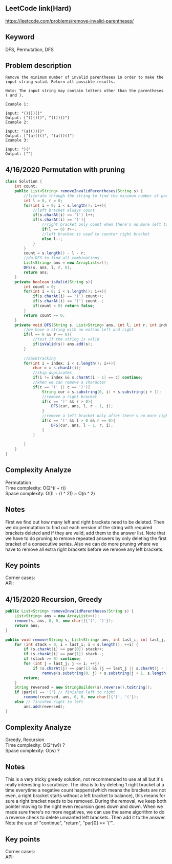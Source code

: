 ## LeetCode link(Hard)
https://leetcode.com/problems/remove-invalid-parentheses/

## Keyword
DFS, Permutation, DFS

## Problem description
```
Remove the minimum number of invalid parentheses in order to make the input string valid. Return all possible results.

Note: The input string may contain letters other than the parentheses ( and ).

Example 1:

Input: "()())()"
Output: ["()()()", "(())()"]
Example 2:

Input: "(a)())()"
Output: ["(a)()()", "(a())()"]
Example 3:

Input: ")("
Output: [""]
```

## 4/16/2020 Permutation with pruning

```java
class Solution {
    int count;
    public List<String> removeInvalidParentheses(String s) {
        //literate through the string to find the minimum number of parentheses that need to be removed
        int l = 0, r = 0;
        for(int i = 0; i < s.length(); i++){
            //left bracket always count
            if(s.charAt(i) == '(') l++;
            if(s.charAt(i) == ')'){
                //right bracket only count when there's no more left to counter it
                if(l == 0) r++;
                //left bracket is used to counter right bracket
                else l--;
            }
        }
        count = s.length() - l - r;
        //do DFS to find all combinations
        List<String> ans = new ArrayList<>();
        DFS(s, ans, l, r, 0);
        return ans;
    }
    private boolean isValid(String s){
        int count = 0;
        for(int i = 0; i < s.length(); i++){
            if(s.charAt(i) == '(') count++;
            if(s.charAt(i) == ')') count--;
            if(count < 0) return false;
        }
        return count == 0;
    }
    private void DFS(String s, List<String> ans, int l, int r, int index){
        //we have a string with no extras left and right
        if(l == 0 && r == 0){
            //test if the string is valid
            if(isValid(s)) ans.add(s);
        }
        
        //backtracking
        for(int i = index; i < s.length(); i++){
            char c = s.charAt(i);
            //skip duplicates
            if(i != index && s.charAt(i - 1) == c) continue;
            //when we can remove a character
            if(c == '(' || c == ')'){
                String cur = s.substring(0, i) + s.substring(i + 1);
                //remove a right bracket
                if(c == ')' && r > 0){
                    DFS(cur, ans, l, r - 1, i);
                }
                //remove a left bracket only after there's no more right brackets to be removed
                if(c == '(' && l > 0 && r == 0){
                    DFS(cur, ans, l - 1, r, i);
                } 
            }
            
        }
    }
}
```

## Complexity Analyze
Permutation\
Time complexity: O(2^(l + r))\
Space complexity: O((l + r) ^ 2)) ~ O(n ^ 2)

## Notes
First we find out how many left and right brackets need to be deleted. Then we do permutation to find out each version of the string with required brackets deleted and if they are valid, add them to the answer list. Note that we have to do pruning to remove repeated answers by only deleting the first bracket of a consecutive series. Also we can do more pruning where we have to remove all extra right brackets before we remove any left brackets.

## Key points
Corner cases: \
API:


## 4/15/2020 Recursion, Greedy

```java
public List<String> removeInvalidParentheses(String s) {
    List<String> ans = new ArrayList<>();
    remove(s, ans, 0, 0, new char[]{'(', ')'});
    return ans;
}

public void remove(String s, List<String> ans, int last_i, int last_j,  char[] par) {
    for (int stack = 0, i = last_i; i < s.length(); ++i) {
        if (s.charAt(i) == par[0]) stack++;
        if (s.charAt(i) == par[1]) stack--;
        if (stack >= 0) continue;
        for (int j = last_j; j <= i; ++j)
            if (s.charAt(j) == par[1] && (j == last_j || s.charAt(j - 1) != par[1]))
                remove(s.substring(0, j) + s.substring(j + 1, s.length()), ans, i, j, par);
        return;
    }
    String reversed = new StringBuilder(s).reverse().toString();
    if (par[0] == '(') // finished left to right
        remove(reversed, ans, 0, 0, new char[]{')', '('});
    else // finished right to left
        ans.add(reversed);
}
```

## Complexity Analyze
Greedy, Recursion\
Time complexity: O(2^(w)) ?\
Space complexity: O(w) ?

## Notes
This is a very tricky greedy solution, not recommended to use at all but it's really interesting to scrutinize. The idea is to try deleting 1 right bracket at a time everytime a negative count happens(which means the brackets are not even, a right bracket starts without a left bracket to balance), this means for sure a right bracket needs to be removed. During the removal, we keep both pointer moving to the right even recursion goes down and down. When we made sure there's no more negatives, we can use the same algorithm to do a reverse check to delete unwanted left brackets. Then add it to the answer. Note the use of "continue", "return", "par[0] == '('".

## Key points
Corner cases: \
API:
